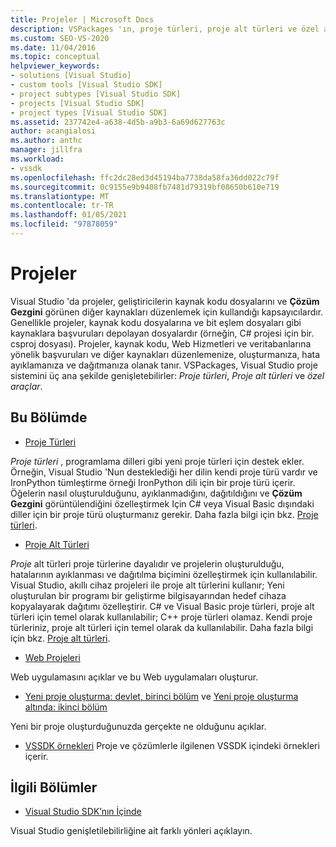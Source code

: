 ```yaml
---
title: Projeler | Microsoft Docs
description: VSPackages 'ın, proje türleri, proje alt türleri ve özel araçlar dahil Visual Studio proje sistemini genişletebilme yolları hakkında bilgi edinin.
ms.custom: SEO-VS-2020
ms.date: 11/04/2016
ms.topic: conceptual
helpviewer_keywords:
- solutions [Visual Studio]
- custom tools [Visual Studio SDK]
- project subtypes [Visual Studio SDK]
- projects [Visual Studio SDK]
- project types [Visual Studio SDK]
ms.assetid: 237742e4-a638-4d5b-a9b3-6a69d627763c
author: acangialosi
ms.author: anthc
manager: jillfra
ms.workload:
- vssdk
ms.openlocfilehash: ffc2dc28ed3d45194ba7738da58fa36dd022c79f
ms.sourcegitcommit: 0c9155e9b9408fb7481d79319bf08650b610e719
ms.translationtype: MT
ms.contentlocale: tr-TR
ms.lasthandoff: 01/05/2021
ms.locfileid: "97878059"
---
```

# <a name="projects"></a>Projeler
Visual Studio 'da projeler, geliştiricilerin kaynak kodu dosyalarını ve **Çözüm Gezgini** görünen diğer kaynakları düzenlemek için kullandığı kapsayıcılardır. Genellikle projeler, kaynak kodu dosyalarına ve bit eşlem dosyaları gibi kaynaklara başvuruları depolayan dosyalardır (örneğin, C# projesi için bir. csproj dosyası). Projeler, kaynak kodu, Web Hizmetleri ve veritabanlarına yönelik başvuruları ve diğer kaynakları düzenlemenize, oluşturmanıza, hata ayıklamanıza ve dağıtmanıza olanak tanır. VSPackages, Visual Studio proje sistemini üç ana şekilde genişletebilirler: *Proje türleri*, *Proje alt türleri* ve *özel araçlar*.

## <a name="in-this-section"></a>Bu Bölümde
- [Proje Türleri](../../extensibility/internals/project-types.md)

 *Proje türleri* , programlama dilleri gibi yeni proje türleri için destek ekler. Örneğin, Visual Studio 'Nun desteklediği her dilin kendi proje türü vardır ve IronPython tümleştirme örneği IronPython dili için bir proje türü içerir. Öğelerin nasıl oluşturulduğunu, ayıklanmadığını, dağıtıldığını ve **Çözüm Gezgini** görüntülendiğini özelleştirmek Için C# veya Visual Basic dışındaki diller için bir proje türü oluşturmanız gerekir. Daha fazla bilgi için bkz. [Proje türleri](../../extensibility/internals/project-types.md).

- [Proje Alt Türleri](../../extensibility/internals/project-subtypes.md)

 *Proje* alt türleri proje türlerine dayalıdır ve projelerin oluşturulduğu, hatalarının ayıklanması ve dağıtılma biçimini özelleştirmek için kullanılabilir. Visual Studio, akıllı cihaz projeleri ile proje alt türlerini kullanır; Yeni oluşturulan bir programı bir geliştirme bilgisayarından hedef cihaza kopyalayarak dağıtımı özelleştirir. C# ve Visual Basic proje türleri, proje alt türleri için temel olarak kullanılabilir; C++ proje türleri olamaz. Kendi proje türleriniz, proje alt türleri için temel olarak da kullanılabilir. Daha fazla bilgi için bkz. [Proje alt türleri](../../extensibility/internals/project-subtypes.md).

- [Web Projeleri](../../extensibility/internals/web-projects.md)

 Web uygulamasını açıklar ve bu Web uygulamaları oluşturur.

- [Yeni proje oluşturma: devlet, birinci bölüm](../../extensibility/internals/new-project-generation-under-the-hood-part-one.md) ve [Yeni proje oluşturma altında: ikinci bölüm](../../extensibility/internals/new-project-generation-under-the-hood-part-two.md)

 Yeni bir proje oluşturduğunuzda gerçekte ne olduğunu açıklar.

- [VSSDK örnekleri](https://github.com/Microsoft/VSSDK-Extensibility-Samples) Proje ve çözümlerle ilgilenen VSSDK içindeki örnekleri içerir.

## <a name="related-sections"></a>İlgili Bölümler
- [Visual Studio SDK’nın İçinde](../../extensibility/internals/inside-the-visual-studio-sdk.md)

 Visual Studio genişletilebilirliğine ait farklı yönleri açıklayın.
